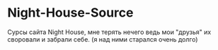 # Night-House-Source
Сурсы сайта Night House, мне терять нечего ведь мои "друзья" их своровали и забрали себе. (я над ними старался очень долго)
